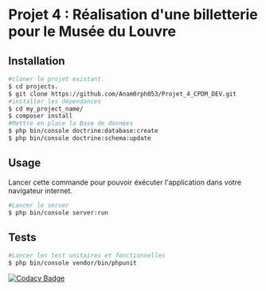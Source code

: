 Projet 4 : Réalisation d'une billetterie pour le Musée du Louvre
=======

Installation
------------
```bash
#cloner le projet existant.
$ cd projects.
$ git clone https://github.com/Anam0rph053/Projet_4_CPDM_DEV.git
#installer les dépendances
$ cd my_project_name/
$ composer install
#Mettre en place la Base de données
$ php bin/console doctrine:database:create
$ php bin/console doctrine:schema:update
```
Usage
-----
Lancer cette commande pour pouvoir éxécuter l'application dans votre navigateur internet. 
```bash
#Lancer le server
$ php bin/console server:run
```
Tests
-----
```bash
#Lancer les test unitaires et fonctionnelles
$ php bin/console vendor/bin/phpunit
```
[![Codacy Badge](https://api.codacy.com/project/badge/Grade/825a55392ead4cc4b658daffb8689535)](https://www.codacy.com/app/Anam0rph053/Projet_4_CPDM_DEV?utm_source=github.com&amp;utm_medium=referral&amp;utm_content=Anam0rph053/Projet_4_CPDM_DEV&amp;utm_campaign=Badge_Grade)
